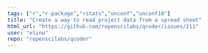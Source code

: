 ```yaml
---
tags: ["r","r-package","rstats","unconf","unconf18"]
title: "Create a way to read project data from a spread sheet"
html_url: "https://github.com/ropenscilabs/qcoder/issues/211"
user: "elinw"
repo: "ropenscilabs/qcoder"
---
```



